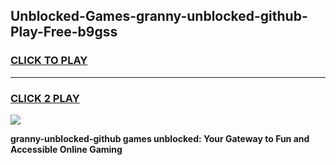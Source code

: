 
## Unblocked-Games-granny-unblocked-github-Play-Free-b9gss
<h3>
<a href="https://premium76.site?title=granny-unblocked-github&ref=10A">CLICK TO PLAY</a></h3>
<hr>

<h3>
<a href="https://premium76.site?title=granny-unblocked-github&ref=10A">CLICK 2 PLAY</a>
  
</h3>

<a href="https://premium76.site?title=granny-unblocked-github&ref=10A"><img src="https://clearcache.store/games.png"></a>


**granny-unblocked-github games unblocked: Your Gateway to Fun and Accessible Online Gaming**
